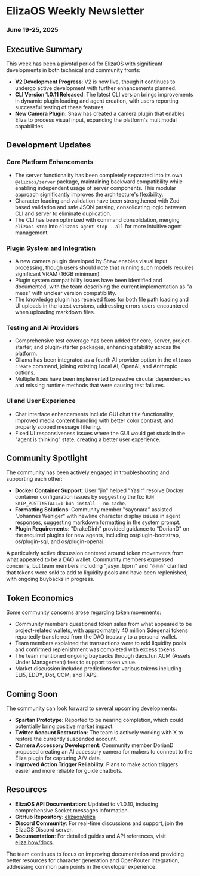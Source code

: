 # ElizaOS Weekly Newsletter
### June 19-25, 2025

## Executive Summary

This week has been a pivotal period for ElizaOS with significant developments in both technical and community fronts:

- **V2 Development Progress**: V2 is now live, though it continues to undergo active development with further enhancements planned.
- **CLI Version 1.0.11 Released**: The latest CLI version brings improvements in dynamic plugin loading and agent creation, with users reporting successful testing of these features.
- **New Camera Plugin**: Shaw has created a camera plugin that enables Eliza to process visual input, expanding the platform's multimodal capabilities.

## Development Updates

### Core Platform Enhancements
- The server functionality has been completely separated into its own `@elizaos/server` package, maintaining backward compatibility while enabling independent usage of server components. This modular approach significantly improves the architecture's flexibility.
- Character loading and validation have been strengthened with Zod-based validation and safe JSON parsing, consolidating logic between CLI and server to eliminate duplication.
- The CLI has been optimized with command consolidation, merging `elizaos stop` into `elizaos agent stop --all` for more intuitive agent management.

### Plugin System and Integration
- A new camera plugin developed by Shaw enables visual input processing, though users should note that running such models requires significant VRAM (16GB minimum).
- Plugin system compatibility issues have been identified and documented, with the team describing the current implementation as "a mess" with unclear version compatibility.
- The knowledge plugin has received fixes for both file path loading and UI uploads in the latest versions, addressing errors users encountered when uploading markdown files.

### Testing and AI Providers
- Comprehensive test coverage has been added for core, server, project-starter, and plugin-starter packages, enhancing stability across the platform.
- Ollama has been integrated as a fourth AI provider option in the `elizaos create` command, joining existing Local AI, OpenAI, and Anthropic options.
- Multiple fixes have been implemented to resolve circular dependencies and missing runtime methods that were causing test failures.

### UI and User Experience
- Chat interface enhancements include GUI chat title functionality, improved media content handling with better color contrast, and properly scoped message filtering.
- Fixed UI responsiveness issues where the GUI would get stuck in the "agent is thinking" state, creating a better user experience.

## Community Spotlight

The community has been actively engaged in troubleshooting and supporting each other:

- **Docker Container Support**: User "jin" helped "Yasir" resolve Docker container configuration issues by suggesting the fix: `RUN SKIP_POSTINSTALL=1 bun install --no-cache`.
- **Formatting Solutions**: Community member "sayonara" assisted "Johannes Weniger" with newline character display issues in agent responses, suggesting markdown formatting in the system prompt.
- **Plugin Requirements**: "DrakeDinh" provided guidance to "DorianD" on the required plugins for new agents, including os/plugin-bootstrap, os/plugin-sql, and os/plugin-openai.

A particularly active discussion centered around token movements from what appeared to be a DAO wallet. Community members expressed concerns, but team members including "jasyn_bjorn" and "🔥🔥🔥" clarified that tokens were sold to add to liquidity pools and have been replenished, with ongoing buybacks in progress.

## Token Economics

Some community concerns arose regarding token movements:

- Community members questioned token sales from what appeared to be project-related wallets, with approximately 40 million $degenai tokens reportedly transferred from the DAO treasury to a personal wallet.
- Team members explained the transactions were to add liquidity pools and confirmed replenishment was completed with excess tokens.
- The team mentioned ongoing buybacks through daos.fun AUM (Assets Under Management) fees to support token value.
- Market discussion included predictions for various tokens including ELI5, EDDY, Dot, COM, and TAPS.

## Coming Soon

The community can look forward to several upcoming developments:

- **Spartan Prototype**: Reported to be nearing completion, which could potentially bring positive market impact.
- **Twitter Account Restoration**: The team is actively working with X to restore the currently suspended account.
- **Camera Accessory Development**: Community member DorianD proposed creating an AI accessory camera for makers to connect to the Eliza plugin for capturing A/V data.
- **Improved Action Trigger Reliability**: Plans to make action triggers easier and more reliable for guide chatbots.

## Resources

- **ElizaOS API Documentation**: Updated to v1.0.10, including comprehensive Socket messages information.
- **GitHub Repository**: [elizaos/eliza](https://github.com/elizaos/eliza)
- **Discord Community**: For real-time discussions and support, join the ElizaOS Discord server.
- **Documentation**: For detailed guides and API references, visit [eliza.how/docs](https://eliza.how/docs).

The team continues to focus on improving documentation and providing better resources for character generation and OpenRouter integration, addressing common pain points in the developer experience.